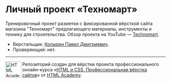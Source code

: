 # Личный проект «Техномарт»
Тренировочный проект разметки с фиксированной вёрсткой сайта магазина "Техномарт" предлагающего материалы, инструменты и технику для строительства.
Обзор проекта на YouTube — [Technomart](https://youtu.be/_mxp5wiOFyE).

* Верстальщик: [Копырин Павел Дмитриевич](https://github.com/Vivendum).
* Проверяющий: нет.

---

<a href="https://htmlacademy.ru"><img align="left" width="50" height="50" alt="HTML Academy" src="https://up.htmlacademy.ru/static/img/intensive/htmlcss/logo-for-github-2.png"></a>

Репозиторий создан для вёрстки проекта профессионального онлайн-курса «[HTML и CSS. Профессиональная вёрстка сайтов](https://htmlacademy.ru/intensive/htmlcss)» от [HTML Academy](https://htmlacademy.ru).
